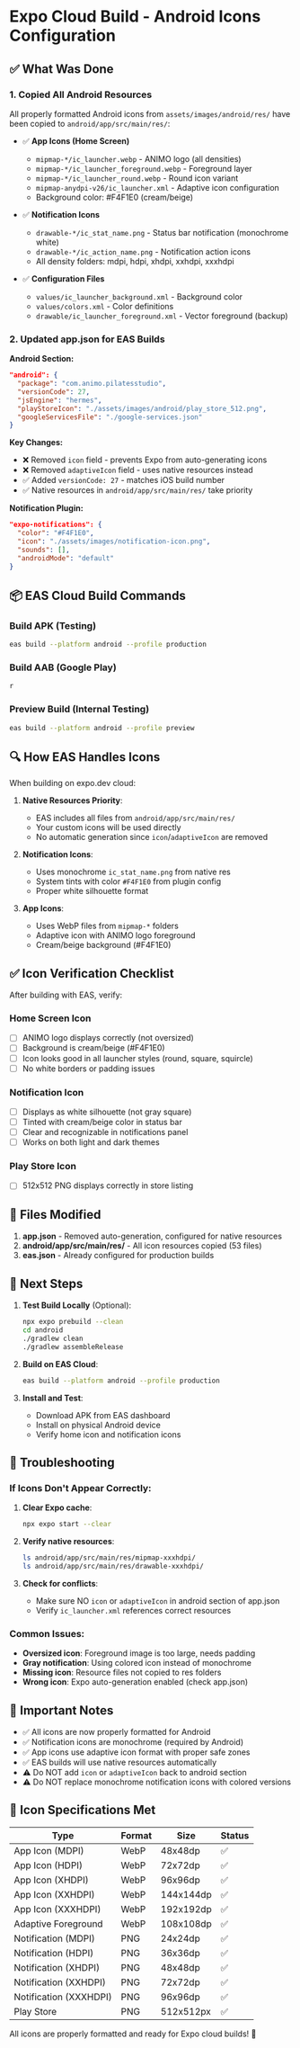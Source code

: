 # Expo Cloud Build - Android Icons Configuration

## ✅ What Was Done

### 1. **Copied All Android Resources**
All properly formatted Android icons from `assets/images/android/res/` have been copied to `android/app/src/main/res/`:

- ✅ **App Icons (Home Screen)**
  - `mipmap-*/ic_launcher.webp` - ANIMO logo (all densities)
  - `mipmap-*/ic_launcher_foreground.webp` - Foreground layer
  - `mipmap-*/ic_launcher_round.webp` - Round icon variant
  - `mipmap-anydpi-v26/ic_launcher.xml` - Adaptive icon configuration
  - Background color: #F4F1E0 (cream/beige)

- ✅ **Notification Icons**
  - `drawable-*/ic_stat_name.png` - Status bar notification (monochrome white)
  - `drawable-*/ic_action_name.png` - Notification action icons
  - All density folders: mdpi, hdpi, xhdpi, xxhdpi, xxxhdpi

- ✅ **Configuration Files**
  - `values/ic_launcher_background.xml` - Background color
  - `values/colors.xml` - Color definitions
  - `drawable/ic_launcher_foreground.xml` - Vector foreground (backup)

### 2. **Updated app.json for EAS Builds**

**Android Section:**
```json
"android": {
  "package": "com.animo.pilatesstudio",
  "versionCode": 27,
  "jsEngine": "hermes",
  "playStoreIcon": "./assets/images/android/play_store_512.png",
  "googleServicesFile": "./google-services.json"
}
```

**Key Changes:**
- ❌ Removed `icon` field - prevents Expo from auto-generating icons
- ❌ Removed `adaptiveIcon` field - uses native resources instead
- ✅ Added `versionCode: 27` - matches iOS build number
- ✅ Native resources in `android/app/src/main/res/` take priority

**Notification Plugin:**
```json
"expo-notifications": {
  "color": "#F4F1E0",
  "icon": "./assets/images/notification-icon.png",
  "sounds": [],
  "androidMode": "default"
}
```

## 📦 EAS Cloud Build Commands

### Build APK (Testing)
```bash
eas build --platform android --profile production
```

### Build AAB (Google Play)
```bash
r
```

### Preview Build (Internal Testing)
```bash
eas build --platform android --profile preview
```

## 🔍 How EAS Handles Icons

When building on expo.dev cloud:

1. **Native Resources Priority**: 
   - EAS includes all files from `android/app/src/main/res/`
   - Your custom icons will be used directly
   - No automatic generation since `icon`/`adaptiveIcon` are removed

2. **Notification Icons**:
   - Uses monochrome `ic_stat_name.png` from native res
   - System tints with color `#F4F1E0` from plugin config
   - Proper white silhouette format

3. **App Icons**:
   - Uses WebP files from `mipmap-*` folders
   - Adaptive icon with ANIMO logo foreground
   - Cream/beige background (#F4F1E0)

## ✅ Icon Verification Checklist

After building with EAS, verify:

### Home Screen Icon
- [ ] ANIMO logo displays correctly (not oversized)
- [ ] Background is cream/beige (#F4F1E0)
- [ ] Icon looks good in all launcher styles (round, square, squircle)
- [ ] No white borders or padding issues

### Notification Icon
- [ ] Displays as white silhouette (not gray square)
- [ ] Tinted with cream/beige color in status bar
- [ ] Clear and recognizable in notifications panel
- [ ] Works on both light and dark themes

### Play Store Icon
- [ ] 512x512 PNG displays correctly in store listing

## 📂 Files Modified

1. **app.json** - Removed auto-generation, configured for native resources
2. **android/app/src/main/res/** - All icon resources copied (53 files)
3. **eas.json** - Already configured for production builds

## 🚀 Next Steps

1. **Test Build Locally** (Optional):
   ```bash
   npx expo prebuild --clean
   cd android
   ./gradlew clean
   ./gradlew assembleRelease
   ```

2. **Build on EAS Cloud**:
   ```bash
   eas build --platform android --profile production
   ```

3. **Install and Test**:
   - Download APK from EAS dashboard
   - Install on physical Android device
   - Verify home icon and notification icons

## 🔧 Troubleshooting

### If Icons Don't Appear Correctly:

1. **Clear Expo cache**:
   ```bash
   npx expo start --clear
   ```

2. **Verify native resources**:
   ```bash
   ls android/app/src/main/res/mipmap-xxxhdpi/
   ls android/app/src/main/res/drawable-xxxhdpi/
   ```

3. **Check for conflicts**:
   - Make sure NO `icon` or `adaptiveIcon` in android section of app.json
   - Verify `ic_launcher.xml` references correct resources

### Common Issues:

- **Oversized icon**: Foreground image is too large, needs padding
- **Gray notification**: Using colored icon instead of monochrome
- **Missing icon**: Resource files not copied to res folders
- **Wrong icon**: Expo auto-generation enabled (check app.json)

## 📝 Important Notes

- ✅ All icons are now properly formatted for Android
- ✅ Notification icons are monochrome (required by Android)
- ✅ App icons use adaptive icon format with proper safe zones
- ✅ EAS builds will use native resources automatically
- ⚠️ Do NOT add `icon` or `adaptiveIcon` back to android section
- ⚠️ Do NOT replace monochrome notification icons with colored versions

## 🎨 Icon Specifications Met

| Type | Format | Size | Status |
|------|--------|------|--------|
| App Icon (MDPI) | WebP | 48x48dp | ✅ |
| App Icon (HDPI) | WebP | 72x72dp | ✅ |
| App Icon (XHDPI) | WebP | 96x96dp | ✅ |
| App Icon (XXHDPI) | WebP | 144x144dp | ✅ |
| App Icon (XXXHDPI) | WebP | 192x192dp | ✅ |
| Adaptive Foreground | WebP | 108x108dp | ✅ |
| Notification (MDPI) | PNG | 24x24dp | ✅ |
| Notification (HDPI) | PNG | 36x36dp | ✅ |
| Notification (XHDPI) | PNG | 48x48dp | ✅ |
| Notification (XXHDPI) | PNG | 72x72dp | ✅ |
| Notification (XXXHDPI) | PNG | 96x96dp | ✅ |
| Play Store | PNG | 512x512px | ✅ |

All icons are properly formatted and ready for Expo cloud builds! 🎉
